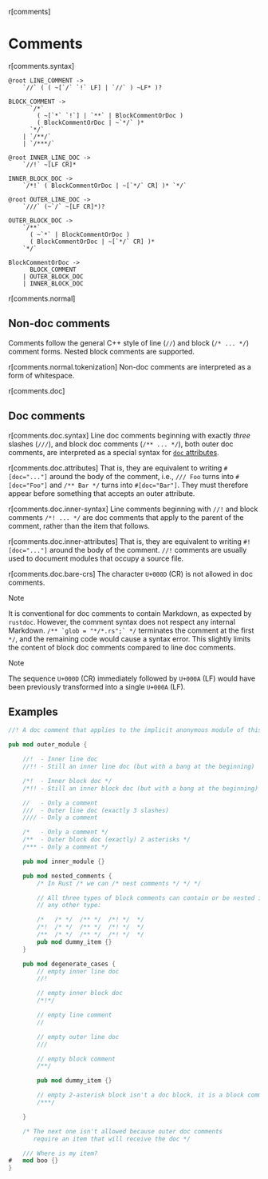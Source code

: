 r[comments]
# Comments

r[comments.syntax]
```grammar,lexer
@root LINE_COMMENT ->
    `//` ( ( ~[`/` `!` LF] | `//` ) ~LF* )?

BLOCK_COMMENT ->
      `/*`
        ( ~[`*` `!`] | `**` | BlockCommentOrDoc )
        ( BlockCommentOrDoc | ~`*/` )*
      `*/`
    | `/**/`
    | `/***/`

@root INNER_LINE_DOC ->
    `//!` ~[LF CR]*

INNER_BLOCK_DOC ->
    `/*!` ( BlockCommentOrDoc | ~[`*/` CR] )* `*/`

@root OUTER_LINE_DOC ->
    `///` (~`/` ~[LF CR]*)?

OUTER_BLOCK_DOC ->
    `/**`
      ( ~`*` | BlockCommentOrDoc )
      ( BlockCommentOrDoc | ~[`*/` CR] )*
    `*/`

BlockCommentOrDoc ->
      BLOCK_COMMENT
    | OUTER_BLOCK_DOC
    | INNER_BLOCK_DOC
```

r[comments.normal]
## Non-doc comments

Comments follow the general C++ style of line (`//`) and
block (`/* ... */`) comment forms. Nested block comments are supported.

r[comments.normal.tokenization]
Non-doc comments are interpreted as a form of whitespace.

r[comments.doc]
## Doc comments

r[comments.doc.syntax]
Line doc comments beginning with exactly _three_ slashes (`///`), and block
doc comments (`/** ... */`), both outer doc comments, are interpreted as a
special syntax for [`doc` attributes].

r[comments.doc.attributes]
That is, they are equivalent to writing
`#[doc="..."]` around the body of the comment, i.e., `/// Foo` turns into
`#[doc="Foo"]` and `/** Bar */` turns into `#[doc="Bar"]`. They must therefore
appear before something that accepts an outer attribute.

r[comments.doc.inner-syntax]
Line comments beginning with `//!` and block comments `/*! ... */` are
doc comments that apply to the parent of the comment, rather than the item
that follows.

r[comments.doc.inner-attributes]
That is, they are equivalent to writing `#![doc="..."]` around
the body of the comment. `//!` comments are usually used to document
modules that occupy a source file.

r[comments.doc.bare-crs]
The character `U+000D` (CR) is not allowed in doc comments.

> [!NOTE]
> It is conventional for doc comments to contain Markdown, as expected by `rustdoc`. However, the comment syntax does not respect any internal Markdown. ``/** `glob = "*/*.rs";` */`` terminates the comment at the first `*/`, and the remaining code would cause a syntax error. This slightly limits the content of block doc comments compared to line doc comments.

> [!NOTE]
> The sequence `U+000D` (CR) immediately followed by `U+000A` (LF) would have been previously transformed into a single `U+000A` (LF).

## Examples

```rust
//! A doc comment that applies to the implicit anonymous module of this crate

pub mod outer_module {

    //!  - Inner line doc
    //!! - Still an inner line doc (but with a bang at the beginning)

    /*!  - Inner block doc */
    /*!! - Still an inner block doc (but with a bang at the beginning) */

    //   - Only a comment
    ///  - Outer line doc (exactly 3 slashes)
    //// - Only a comment

    /*   - Only a comment */
    /**  - Outer block doc (exactly) 2 asterisks */
    /*** - Only a comment */

    pub mod inner_module {}

    pub mod nested_comments {
        /* In Rust /* we can /* nest comments */ */ */

        // All three types of block comments can contain or be nested inside
        // any other type:

        /*   /* */  /** */  /*! */  */
        /*!  /* */  /** */  /*! */  */
        /**  /* */  /** */  /*! */  */
        pub mod dummy_item {}
    }

    pub mod degenerate_cases {
        // empty inner line doc
        //!

        // empty inner block doc
        /*!*/

        // empty line comment
        //

        // empty outer line doc
        ///

        // empty block comment
        /**/

        pub mod dummy_item {}

        // empty 2-asterisk block isn't a doc block, it is a block comment
        /***/

    }

    /* The next one isn't allowed because outer doc comments
       require an item that will receive the doc */

    /// Where is my item?
#   mod boo {}
}
```

[`doc` attributes]: ../rustdoc/the-doc-attribute.html
